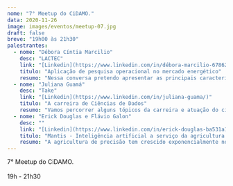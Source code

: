 ```yaml
---
nome: "7° Meetup do CiDAMO."
data: 2020-11-26
image: images/eventos/meetup-07.jpg
draft: false
breve: "19h00 às 21h30"
palestrantes:
  - nome: "Débora Cíntia Marcilio"
    desc: "LACTEC"
    link: "[Linkedin](https://www.linkedin.com/in/débora-marcilio-67862324/)"
    titulo: "Aplicação de pesquisa operacional no mercado energético"
    resumo: "Nessa conversa pretendo apresentar as principais características da indústria de energia elétrica e seus segmentos, elencando os projetos já desenvolvidos pela equipe de mercado do Lactec, com foco na aplicação da pesquisa operacional no mercado de energia do Brasil."
  - nome: "Juliana Guamá"
    desc: "Take"
    link: "[Linkedin](https://www.linkedin.com/in/juliana-guama/)"
    titulo: "A carreira de Ciências de Dados"
    resumo: "Vamos percorrer alguns tópicos da carreira e atuação do cientista de dados, apresentando o que é abordado nas universidades, o que não é abordado e o que as empresas esperam de um cientista de dados."
  - nome: "Erick Douglas e Flávio Galon"
    desc: ""
    link: "[Linkedin](https://www.linkedin.com/in/erick-douglas-ba531a179/) e [Linkedin](https://www.linkedin.com/in/flaviogalon/)"
    titulo: "Mantis - Inteligência artificial a serviço da agricultura de precisão"
    resumo: "A agricultura de precisão tem crescido exponencialmente nós últimos anos. O projeto Mantis, da empresa de tecnologias de agricultura de precisão Agres, é um belo exemplo. Utilizando sistemas inteligentes de visão computacional, o projeto visa gerar economia de recursos e diminuição do impacto ambiental. Nesta palestra iremos explicar como utilizamos a inteligência artificial no campo e quais foram os avanços já obtidos."
---
```

7° Meetup do CiDAMO.<br><br>19h - 21h30

